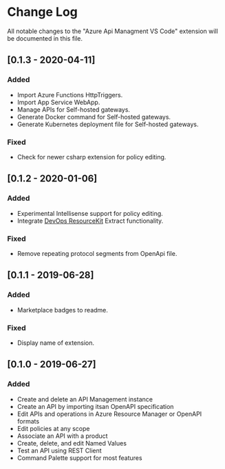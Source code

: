# Change Log
All notable changes to the "Azure Api Managment VS Code" extension will be documented in this file.

## [0.1.3 - 2020-04-11]

### Added
- Import Azure Functions HttpTriggers.
- Import App Service WebApp.
- Manage APIs for Self-hosted gateways.
- Generate Docker command for Self-hosted gateways.
- Generate Kubernetes deployment file for Self-hosted gateways.

### Fixed
- Check for newer csharp extension for policy editing.

## [0.1.2 - 2020-01-06]

### Added
- Experimental Intellisense support for policy editing.
- Integrate [DevOps ResourceKit](https://github.com/Azure/azure-api-management-devops-resource-kit) Extract functionality.

### Fixed
- Remove repeating protocol segments from OpenApi file.

## [0.1.1 - 2019-06-28]

### Added
- Marketplace badges to readme.

### Fixed
- Display name of extension.

## [0.1.0 - 2019-06-27]

### Added
- Create and delete an API Management instance
- Create an API by importing itsan OpenAPI specification
- Edit APIs and operations in Azure Resource Manager or OpenAPI formats
- Edit policies at any scope
- Associate an API with a product
- Create, delete, and edit Named Values
- Test an API using REST Client
- Command Palette support for most features
